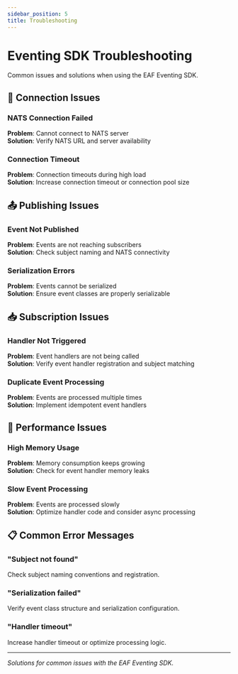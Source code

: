 ```yaml
---
sidebar_position: 5
title: Troubleshooting
---
```


# Eventing SDK Troubleshooting

Common issues and solutions when using the EAF Eventing SDK.

## 🔌 Connection Issues

### NATS Connection Failed

**Problem**: Cannot connect to NATS server  
**Solution**: Verify NATS URL and server availability

### Connection Timeout

**Problem**: Connection timeouts during high load  
**Solution**: Increase connection timeout or connection pool size

## 📤 Publishing Issues

### Event Not Published

**Problem**: Events are not reaching subscribers  
**Solution**: Check subject naming and NATS connectivity

### Serialization Errors

**Problem**: Events cannot be serialized  
**Solution**: Ensure event classes are properly serializable

## 📥 Subscription Issues

### Handler Not Triggered

**Problem**: Event handlers are not being called  
**Solution**: Verify event handler registration and subject matching

### Duplicate Event Processing

**Problem**: Events are processed multiple times  
**Solution**: Implement idempotent event handlers

## 🔧 Performance Issues

### High Memory Usage

**Problem**: Memory consumption keeps growing  
**Solution**: Check for event handler memory leaks

### Slow Event Processing

**Problem**: Events are processed slowly  
**Solution**: Optimize handler code and consider async processing

## 📋 Common Error Messages

### "Subject not found"

Check subject naming conventions and registration.

### "Serialization failed"

Verify event class structure and serialization configuration.

### "Handler timeout"

Increase handler timeout or optimize processing logic.

---

_Solutions for common issues with the EAF Eventing SDK._
